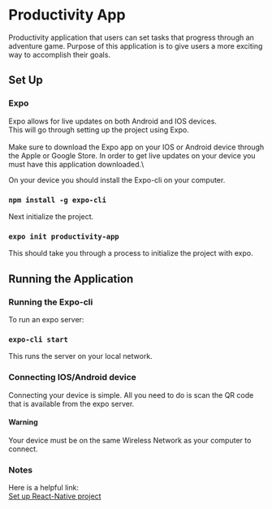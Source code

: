 # Productivity App
Productivity application that users can set tasks that progress through an adventure game. Purpose of this application is to give users a more exciting way to accomplish their goals.
## Set Up

### Expo
Expo allows for live updates on both Android and IOS devices.\
This will go through setting up the project using Expo.\
\
Make sure to download the Expo app on your IOS or Android device through the Apple or Google Store. In order to get live updates on your device you must have this application downloaded.\

On your device you should install the Expo-cli on your computer.
### ```npm install -g expo-cli```

Next initialize the project.

### ```expo init productivity-app```

This should take you through a process to initialize the project with expo.

## Running the Application
### Running the Expo-cli
To run an expo server:

### ```expo-cli start```

This runs the server on your local network.

### Connecting IOS/Android device

Connecting your device is simple. All you need to do is scan the QR code that is available from the expo server.
#### Warning
Your device must be on the same Wireless Network as your computer to connect.

### Notes
Here is a helpful link:\
[Set up React-Native project](https://reactnative.dev/docs/environment-setup)